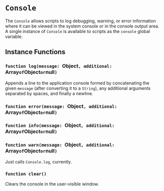 # `Console`

The `Console` allows scripts to log debugging, warning, or error information where it can be viewed in the system console or in the console output area. A single instance of `Console` is available to scripts as the `console` global variable.   
  


## Instance Functions

### `function log(message: `Object`, additional: `Array` of `Object` or `null`)`

Appends a line to the application console formed by concatenating the given `message` (after converting it to a `String`), any additional arguments separated by spaces, and finally a newline.   
  


### `function error(message: `Object`, additional: `Array` of `Object` or `null`)`

### `function info(message: `Object`, additional: `Array` of `Object` or `null`)`

### `function warn(message: `Object`, additional: `Array` of `Object` or `null`)`

Just calls `Console.log`, currently.   
  


### `function clear()`

Clears the console in the user-visible window.   
  

